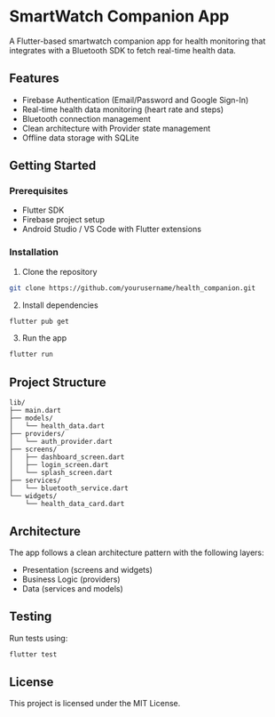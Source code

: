 # SmartWatch Companion App

A Flutter-based smartwatch companion app for health monitoring that integrates with a Bluetooth SDK to fetch real-time health data.

## Features

- Firebase Authentication (Email/Password and Google Sign-In)
- Real-time health data monitoring (heart rate and steps)
- Bluetooth connection management
- Clean architecture with Provider state management
- Offline data storage with SQLite

## Getting Started

### Prerequisites

- Flutter SDK
- Firebase project setup
- Android Studio / VS Code with Flutter extensions

### Installation

1. Clone the repository
```bash
git clone https://github.com/yourusername/health_companion.git
```

2. Install dependencies
```bash
flutter pub get
```

3. Run the app
```bash
flutter run
```

## Project Structure

```
lib/
├── main.dart
├── models/
│   └── health_data.dart
├── providers/
│   └── auth_provider.dart
├── screens/
│   ├── dashboard_screen.dart
│   ├── login_screen.dart
│   └── splash_screen.dart
├── services/
│   └── bluetooth_service.dart
└── widgets/
    └── health_data_card.dart
```

## Architecture

The app follows a clean architecture pattern with the following layers:
- Presentation (screens and widgets)
- Business Logic (providers)
- Data (services and models)

## Testing

Run tests using:
```bash
flutter test
```

## License

This project is licensed under the MIT License.
